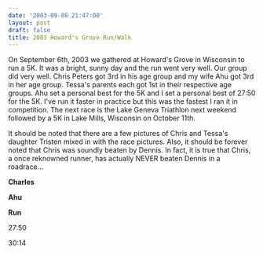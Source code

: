 ```yaml
---
date: '2003-09-08 21:47:00'
layout: post
draft: false
title: 2003 Howard's Grove Run/Walk
---
```


On September 6th, 2003 we gathered at Howard's Grove in Wisconsin to run a 5K. It was a bright, sunny day and the run went very well. Our group did very well. Chris Peters got 3rd in his age group and my wife Ahu got 3rd in her age group. Tessa's parents each got 1st in their respective age groups. Ahu set a personal best for the 5K and I set a personal best of 27:50 for the 5K. I've run it faster in practice but this was the fastest I ran it in competition. The next race is the Lake Geneva Triathlon next weekend followed by a 5K in Lake Mills, Wisconsin on October 11th.  

  

It should be noted that there are a few pictures of Chris and Tessa's daughter Tristen mixed in with the race pictures. Also, it should be forever noted that Chris was soundly beaten by Dennis. In fact, it is true that Chris, a once reknowned runner, has actually NEVER beaten Dennis in a roadrace...  

  










**Charles**


**Ahu**






**Run**


27:50


30:14




